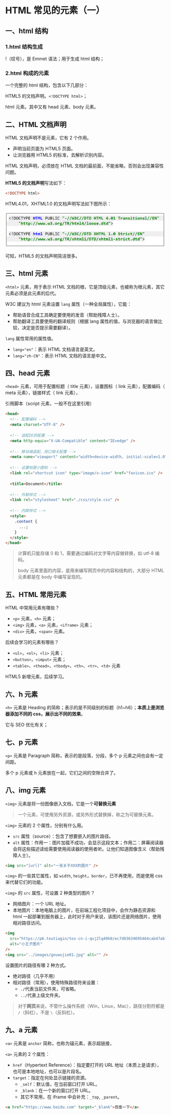 # HTML 常见的元素（一）

## 一、html 结构

### 1.html 结构生成

!（叹号），是 Emmet 语法；用于生成 html 结构；

### 2.html 构成的元素

一个完整的 html 结构，包含以下几部分：

HTML5 的文档声明。`<!DOCTYPE html>`；

html 元素。其中又有 head 元素、body 元素。

## 二、HTML 文档声明

HTML 文档声明不是元素，它有 2 个作用。

- 声明当前页面为 HTML5 页面。
- 让浏览器用 HTML5 的标准，去解析识别内容。

HTML 文档声明，必须放在 HTML 文档的最前面，不能省略，否则会出现兼容性问题。

**HTML5 的文档声明**写法如下：

```html
<!DOCTYPE html>
```

HTML4.01，XHTML1.0 的文档声明写法如下图所示：

![早期文档说明](NodeAssets/早期文档说明.png)

可知，HTML5 的文档声明简洁很多。

## 三、html 元素

`<html>` 元素，用于表示 HTML 文档的根，它是顶级元素，也被称为根元素，其它元素必须是此元素的后代。

W3C 建议为 html 元素设置 `lang` 属性（一种全局属性），它能：

- 帮助语音合成工具确定要使用的发音（帮助残障人士）。
- 帮助翻译工具要使用的翻译规则（根据 lang 属性的值，与浏览器的语言做比较，决定是否提示需要翻译）。

`lang` 属性常用的属性值。

- `lang="en"`：表示 HTML 文档语言是英文。
- `lang="zh-CN"`：表示 HTML 文档的语言是中文。

## 四、head 元素

`<head>` 元素，可用于配置标题（ title 元素），设置图标（ link 元素），配置编码（ meta 元素），链接样式（ link 元素），

引用脚本（script 元素，一般不在这里引用）

```html
<head>
  <!-- 配置编码 -->
  <meta charset="UTF-8" />

  <!-- 适配IE的配置 -->
  <meta http-equiv="X-UA-Compatible" content="IE=edge" />

  <!-- 移动端适配，视口相关配置 -->
  <meta name="viewport" content="width=device-width, initial-scale=1.0" />

  <!-- 设置标题小图标 -->
  <link rel="shortcut icon" type="image/x-icon" href="favicon.ico" />

  <title>Document</title>

  <!-- 外联样式 -->
  <link rel="stylesheet" href="./css/style.css" />

  <!-- 内联样式 -->
  <style>
    .content {
      ...;
    }
  </style>
</head>
```

> 计算机只能存储 0 和 1，需要通过编码对文字等内容做转换，如 utf-8 编码。
>
> body 元素里面的内容，是用来编写网页中的内容和结构的，大部分 HTML 元素都是在 body 中编写呈现的。

## 五、HTML 常用元素

HTML 中常用元素有哪些？

- `<p>` 元素，`<h>` 元素；
- `<img>` 元素，`<a>` 元素，`<iframe>` 元素；
- `<div>` 元素，`<span>` 元素。

后续会学习的元素有哪些？

- `<ul>`，`<ol>`，`<li>` 元素；
- `<button>`，`<imput>` 元素；
- `<table>`、`<thead>`、`<tbody>`、`<th>`、`<tr>`、`<td>` 元素

HTML5 新增元素，后续学习。

## 六、h 元素

`<h>` 元素是 Heading 的简称；表示的是不同级别的标题（h1~h6）；**本质上是浏览器添加不同的 css，展示出不同的效果**。

它与 SEO 优化有关；

## 七、p 元素

`<p>` 元素是 Paragraph 简称，表示的是段落，分段，多个 p 元素之间也会有一定间距。

多个 p 元素或 h 元素放在一起，它们之间的空隙合并了。

## 八、img 元素

`<img>` 元素是将一份图像嵌入文档，它是一个**可替换元素**

> 一个元素，可使用另外资源，或另外形式替换掉，称之为可替换元素。

`<img>` 元素的 2 个属性，分别有什么用。

- `src` 属性（source）：包含了想要嵌入的图片路径。
- `alt` 属性：作用一：图片加载不成功，会显示这段文本；作用二：屏幕阅读器会将这些描述读给需要使用阅读器的使用者听。让他们知道图像含义（帮助残障人士）。

```html
<img src="[url]" alt="一张关于XXX的图片" />
```

`<img>` 的一些其它属性，如 `width`, `height`，`border`，已不再使用，而是使用 css 来代替它们的功能。

`<img>` 的 `src` 属性，可设置 2 种类型的图片？

- 网络图片：一个 URL 地址。
- 本地图片：本地电脑上的图片，在前端工程化项目中，会作为静态资源和 html 一起部署到服务器上，此时对于用户来说，该图片还是网络图片，使用相对路径访问。

```html
<img
  src="https://p6.toutiagin/tos-cn-i-qvj2lq49k0/ec7d03634695464cab47abfe2a00efb0?from=pc"
  alt="小王子图片"
/>
<img src="../images/gouwujie01.jpg" alt="" />
```

设置图片的路径有哪 2 种方式。

- 绝对路径（几乎不用）
- 相对路径（常用），使用特殊路径符来设置：
  - `./`代表当前文件夹，可省略。
  - `../`代表上级文件夹。

> 对于**网页**来说，不管什么操作系统（Win，Linux，Mac），路径分割符都是 `/`（斜杠），不是 `\`（反斜杠）。

## 九、a 元素

`<a>` 元素是 `anchor` 简称，也称为锚元素，表示超链接，

`<a>` 元素的 2 个属性：

- `href`（Hypertext Reference）：指定要打开的 URL 地址（本质上是请求），也可是本地地址，也可以是片段名。
- `target`：指定在何处显示链接的资源。
  - `_self`：默认值，在当前窗口打开 URL。
  - `_blank`：在一个新的窗口打开 URL。
  - 其它不常用，在 iframe 中会补充：`_top`, `_parent`。

```html
<a href="https://www.baidu.com" target="_blank">百度一下</a>
```
